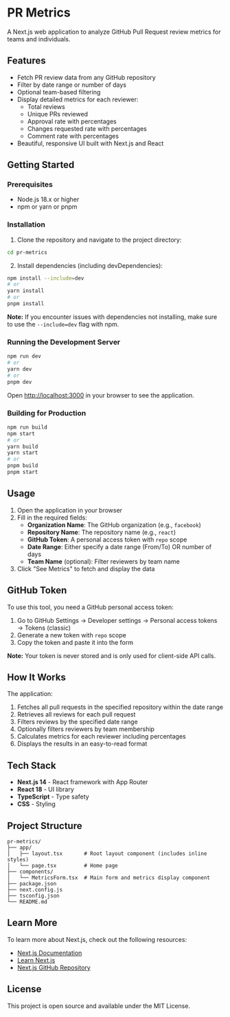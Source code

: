 # PR Metrics

A Next.js web application to analyze GitHub Pull Request review metrics for teams and individuals.

## Features

- Fetch PR review data from any GitHub repository
- Filter by date range or number of days
- Optional team-based filtering
- Display detailed metrics for each reviewer:
  - Total reviews
  - Unique PRs reviewed
  - Approval rate with percentages
  - Changes requested rate with percentages
  - Comment rate with percentages
- Beautiful, responsive UI built with Next.js and React

## Getting Started

### Prerequisites

- Node.js 18.x or higher
- npm or yarn or pnpm

### Installation

1. Clone the repository and navigate to the project directory:
```bash
cd pr-metrics
```

2. Install dependencies (including devDependencies):
```bash
npm install --include=dev
# or
yarn install
# or
pnpm install
```

**Note:** If you encounter issues with dependencies not installing, make sure to use the `--include=dev` flag with npm.

### Running the Development Server

```bash
npm run dev
# or
yarn dev
# or
pnpm dev
```

Open [http://localhost:3000](http://localhost:3000) in your browser to see the application.

### Building for Production

```bash
npm run build
npm start
# or
yarn build
yarn start
# or
pnpm build
pnpm start
```

## Usage

1. Open the application in your browser
2. Fill in the required fields:
   - **Organization Name**: The GitHub organization (e.g., `facebook`)
   - **Repository Name**: The repository name (e.g., `react`)
   - **GitHub Token**: A personal access token with `repo` scope
   - **Date Range**: Either specify a date range (From/To) OR number of days
   - **Team Name** (optional): Filter reviewers by team name
3. Click "See Metrics" to fetch and display the data

## GitHub Token

To use this tool, you need a GitHub personal access token:

1. Go to GitHub Settings → Developer settings → Personal access tokens → Tokens (classic)
2. Generate a new token with `repo` scope
3. Copy the token and paste it into the form

**Note:** Your token is never stored and is only used for client-side API calls.

## How It Works

The application:
1. Fetches all pull requests in the specified repository within the date range
2. Retrieves all reviews for each pull request
3. Filters reviews by the specified date range
4. Optionally filters reviewers by team membership
5. Calculates metrics for each reviewer including percentages
6. Displays the results in an easy-to-read format

## Tech Stack

- **Next.js 14** - React framework with App Router
- **React 18** - UI library
- **TypeScript** - Type safety
- **CSS** - Styling

## Project Structure

```
pr-metrics/
├── app/
│   ├── layout.tsx       # Root layout component (includes inline styles)
│   └── page.tsx         # Home page
├── components/
│   └── MetricsForm.tsx  # Main form and metrics display component
├── package.json
├── next.config.js
├── tsconfig.json
└── README.md
```

## Learn More

To learn more about Next.js, check out the following resources:

- [Next.js Documentation](https://nextjs.org/docs)
- [Learn Next.js](https://nextjs.org/learn)
- [Next.js GitHub Repository](https://github.com/vercel/next.js)

## License

This project is open source and available under the MIT License.
